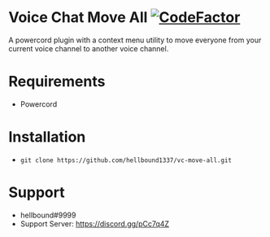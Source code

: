 # Voice Chat Move All [![CodeFactor](https://www.codefactor.io/repository/github/hellbound1337/vc-move-all/badge)](https://www.codefactor.io/repository/github/hellbound1337/vc-move-all)

A powercord plugin with a context menu utility to move everyone from your current voice channel to another voice channel.

# Requirements

-  Powercord

# Installation

-  `git clone https://github.com/hellbound1337/vc-move-all.git`

# Support

-  hellbound#9999
-  Support Server: https://discord.gg/pCc7q4Z
